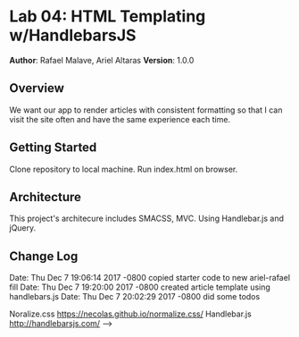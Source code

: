# Lab 04: HTML Templating w/HandlebarsJS

**Author**: Rafael Malave, Ariel Altaras 
**Version**: 1.0.0 
## Overview
We want our app to render articles with consistent formatting so that I can visit the site often and have the same experience each time.

## Getting Started
Clone repository to local machine. Run index.html on browser.

## Architecture
<!-- Provide a detailed description of the application design. What technologies (languages, libraries, etc) you're using, and any other relevant design information. -->
This project's architecure includes SMACSS, MVC. Using Handlebar.js and jQuery.

## Change Log
Date:   Thu Dec 7 19:06:14 2017 -0800  copied starter code to new ariel-rafael fill
Date:   Thu Dec 7 19:20:00 2017 -0800 created article template using handlebars.js
Date:   Thu Dec 7 20:02:29 2017 -0800 did some todos

Noralize.css https://necolas.github.io/normalize.css/
Handlebar.js http://handlebarsjs.com/
-->